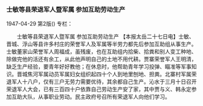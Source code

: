 ### 士敏等县荣退军人暨军属  参加互助劳动生产

1947-04-29
第2版()
专栏：

　　士敏等县荣退军人暨军属
    参加互助劳动生产
    【本报太岳二十七日电】士敏、晋城、浮山等县许多村庄的荣誉军人及军属等半劳力都先后参加互助组从事生产。士敏董家山荣誉军人周福成，虽残废，也在互助组内拾柴、拾粪和别人变工种地、除做完他的活还有余工，从此他声明自己的土地不用代耕。贾寨荣誉军人王明清，缺乏生产经验，要青年好好教他；在休息时，他帮助青年学习投弹、瞄准等军事知识。晋城焦河军属动员军属妇女组织起四十个人到地里刨地、担粪。北寨村军属荣退军人十八户，仅有三户无劳力需要优待，其余都自己生产。沁水于三月十日召开荣退军人大会，已有三百四十户依靠自己劳动生产安了家，其中贾与义、韩永定参加互助大队，从事职业劳动。民主政府号召所有荣退军人向他们学习。
